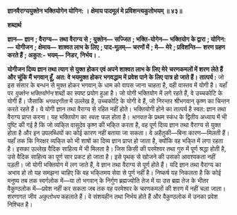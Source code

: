 **ज्ञानवैराग्ययुक्तेन भक्तियोगेन योगिन: ।** **क्षेमाय पादमूलं मे प्रविशन्त्यकुतोभयम् ॥ ४३॥** 

**शब्दार्थ** 

**ज्ञान—** **ज्ञान** **; वैराग्य—** **तथा वैराग्य से** **; युक्तेन—** **सज्जित** **; भक्ति-योगेन—** **भक्तियोग के द्वारा** **; योगिन:—** **योगीजन** **;** **क्षेमाय—** **शाश्वत लाभ के लिए** **; पाद-मूलम्—** **चरणों में** **; मे—** **मेरे** **; प्रविशन्ति—** **शरण ग्रहण करते हैं** **; अकुत:-** **भयम्—** **निडर, निर्भय।** **.** 

**योगीजन दिव्य ज्ञान तथा त्याग से युक्त होकर एवं अपने शाश्वत लाभ के लिए मेरे** **चरणकमलों में शरण लेते हैं और चूंकि मैं भगवान् हूँ, अत: वे भयमुक्त होकर** **भगवद्धाम में प्रवेश पाने के लिए पात्र हो जाते हैं।** **तात्पर्य :** जो इस संसार के बन्धन से मुक्त होकर भगवान् के धाम को वापस जाना चाहता है, वही वास्तव में योगी है। यहाँ पर *युक्तेन भक्तियोगेन* शब्दों का स्पष्ट प्रयोग हुआ है। जो योगी भक्तियोग में लगे रहते हैं, वे उच्चकोटि के योगी हैं। जैसाकि *भगवद्गीता* में उल्लेख है, उच्चकोटि के योगी वे हैं, जो निरन्तर श्रीभगवान् कृष्ण का चिन्तन करते रहते हैं। ये योगी ज्ञान तथा वैराग्य से रहित नहीं होते। भक्तियोगी होने का तात्पर्य है स्वत: ज्ञान तथा वैराग्य प्राप्त करना। यह भक्तियोग का *स्वत:* फल होता है। *भागवत* के प्रथम स्कंध के द्वितीय अध्याय में भी पुष्टि की गई है कि जो व्यकि्त वासुदेव कृष्ण की भकि्त करता है, वह पूर्ण दिव्य ज्ञान तथा वैराग्य से युक्त होता है और इन उपलब्धियों का कोई कारण नहीं बताया जा सकता। वे अहैतुकी—बिना कारण—मिलती हैं। यहाँ तक कि निरक्षर व्यकि्त को भी शाषों का दिव्य ज्ञान प्राप्त हो जाता है, क्योंकि वह भकि्त में लगा रहता है। इसका उल्लेख वैदिक साहित्य में भी मिलता है। जिस किसी की परमेश्वर तथा गुरु में पूर्ण श्रद्धा होती है, उसे वैदिक साहित्य का पूर्ण सार प्रकट हो जाता है। इसे पृथक् से खोजने की उसको आवश्यकता नहीं पड़ती। जो योगी भक्तियोग में लग जाते हैं, वे ज्ञान तथा वैराग्य से पूर्ण होते हैं। यदि ज्ञान तथा वैराग्य का अभाव हो तो यह समझना चाहिए कि वह भकि्तमय सेवा से पूर्ण नहीं है। निष्कर्ष यह निकलता है कि कोई मनुष्य तब तक स्वर्गलोक में—या तो भगवान् के निर्गुण ब्रह्मज्योति तेज में या उस ब्रह्म तेज के भीतर वैकुण्ठलोक में—प्रवेश नहीं कर सकता जब तक वह परमेश्वर के चरणकमलों की शरण में नहीं चला जाता। शरणागत जीव *अकुतोभय* कहलाते हैं। वे संशयहीन तथा निर्भय होते हैं और वैकुण्ठलोक में उनका प्रवेश निश्चित है।  